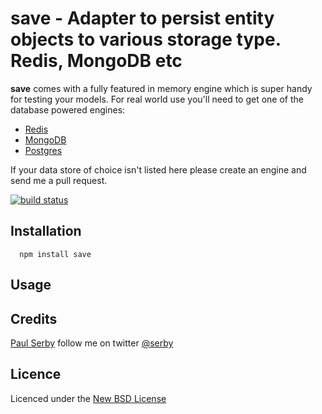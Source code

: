 # save - Adapter to persist entity objects to various storage type. Redis, MongoDB etc

**save** comes with a fully featured in memory engine which is super handy for testing your models.
For real world use you'll need to get one of the database powered engines:
* [Redis](https://github.com/serby/save-redis)
* [MongoDB](https://github.com/serby/save-mongodb)
* [Postgres](https://github.com/serby/save-postgres)

If your data store of choice isn't listed here please create an engine and send me a pull request.

[![build status](https://secure.travis-ci.org/serby/entity-store.png)](http://travis-ci.org/serby/save)

## Installation

      npm install save

## Usage

## Credits
[Paul Serby](https://github.com/serby/) follow me on twitter [@serby](http://twitter.com/serby)

## Licence
Licenced under the [New BSD License](http://opensource.org/licenses/bsd-license.php)
